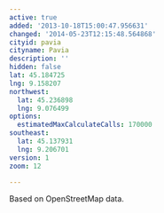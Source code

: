 ```yaml
---
active: true
added: '2013-10-18T15:00:47.956631'
changed: '2014-05-23T12:15:48.564868'
cityid: pavia
cityname: Pavia
description: ''
hidden: false
lat: 45.184725
lng: 9.158207
northwest:
  lat: 45.236898
  lng: 9.076499
options:
  estimatedMaxCalculateCalls: 170000
southeast:
  lat: 45.137931
  lng: 9.206701
version: 1
zoom: 12

---
```


Based on OpenStreetMap data.
